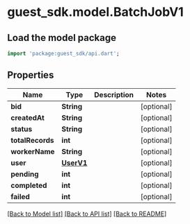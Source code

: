 # guest_sdk.model.BatchJobV1

## Load the model package
```dart
import 'package:guest_sdk/api.dart';
```

## Properties
Name | Type | Description | Notes
------------ | ------------- | ------------- | -------------
**bid** | **String** |  | [optional] 
**createdAt** | **String** |  | [optional] 
**status** | **String** |  | [optional] 
**totalRecords** | **int** |  | [optional] 
**workerName** | **String** |  | [optional] 
**user** | [**UserV1**](UserV1.md) |  | [optional] 
**pending** | **int** |  | [optional] 
**completed** | **int** |  | [optional] 
**failed** | **int** |  | [optional] 

[[Back to Model list]](../README.md#documentation-for-models) [[Back to API list]](../README.md#documentation-for-api-endpoints) [[Back to README]](../README.md)


